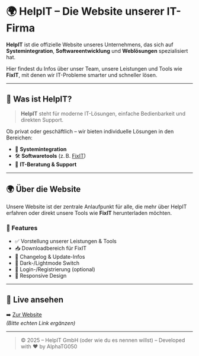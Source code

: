 # 🌍 HelpIT – Die Website unserer IT-Firma

**HelpIT** ist die offizielle Website unseres Unternehmens, das sich auf **Systemintegration**, **Softwareentwicklung** und **Weblösungen** spezialisiert hat.

Hier findest du Infos über unser Team, unsere Leistungen und Tools wie **FixIT**, mit denen wir IT-Probleme smarter und schneller lösen.

---

## 🧩 Was ist HelpIT?

> **HelpIT** steht für moderne IT-Lösungen, einfache Bedienbarkeit und direkten Support.

Ob privat oder geschäftlich – wir bieten individuelle Lösungen in den Bereichen:

- 🧠 **Systemintegration**  
- 🛠️ **Softwaretools** (z. B. [FixIT](https://github.com/AlphaTG50/FixIT))  
- 🤝 **IT-Beratung & Support**

---

## 🌍 Über die Website

Unsere Website ist der zentrale Anlaufpunkt für alle, die mehr über HelpIT erfahren oder direkt unsere Tools wie **FixIT** herunterladen möchten.

### 🎯 Features

- ✅ Vorstellung unserer Leistungen & Tools
- 📥 Downloadbereich für FixIT
- 📝 Changelog & Update-Infos
- 🌙 Dark-/Lightmode Switch
- 🔐 Login-/Registrierung (optional)
- 📱 Responsive Design

---

## 🔗 Live ansehen

➡️ [Zur Website](https://helpinformatik.de)  
*(Bitte echten Link ergänzen)*

---

> © 2025 – HelpIT GmbH (oder wie du es nennen willst) – Developed with ❤️ by AlphaTG050

